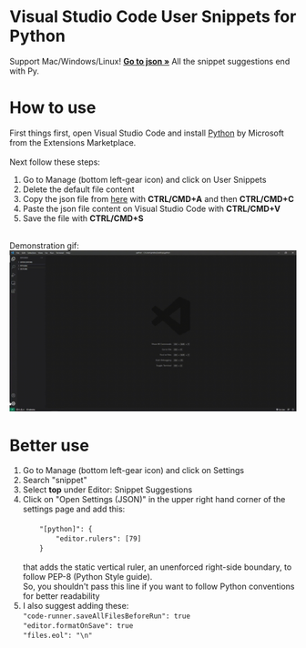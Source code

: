 <h1>Visual Studio Code User Snippets for Python</h1>
<p>
    Support Mac/Windows/Linux!
    <a href="https://github.com/seve-andre/vs-code-python-snippet/blob/main/python.json"><strong>Go to json »</strong></a>
    All the snippet suggestions end with Py.
</p>
<h1>How to use</h1>
First things first, open Visual Studio Code and install <a href="https://marketplace.visualstudio.com/items?itemName=ms-python.python">Python</a> by Microsoft from the 
Extensions Marketplace.
<br />
<br />
Next follow these steps:
<br />
<ol>
  <li>Go to Manage (bottom left-gear icon) and click on User Snippets</li>
  <li>Delete the default file content</li>
  <li>Copy the json file from <a href="https://raw.githubusercontent.com/seve-andre/vs-code-python-snippet/main/python.json">here</a> with <strong>CTRL/CMD+A</strong>
  and then <strong>CTRL/CMD+C</strong></li>  
  <li>Paste the json file content on Visual Studio Code with <strong>CTRL/CMD+V</strong></li>
  <li>Save the file with <strong>CTRL/CMD+S</strong></li>
</ol>
<br />
Demonstration gif:
<img src="https://github.com/seve-andre/vs-code-python-snippet/blob/main/demonstration.gif" />
<h1>Better use</h1>
<ol>
  <li>Go to Manage (bottom left-gear icon) and click on Settings</li>
  <li>Search "snippet"</li>
  <li>Select <strong>top</strong> under Editor: Snippet Suggestions</li>  
  <li>Click on "Open Settings (JSON)" in the upper right hand corner of the settings page and add this: <br />
    <code>
    "[python]": {
        "editor.rulers": [79]
    }
    </code>
    <br />
    that adds the static vertical ruler, an unenforced right-side boundary, to follow PEP-8 (Python Style guide). <br />
    So, you shouldn't pass this line if you want to follow
    Python conventions for better readability
  </li>
  <li>I also suggest adding these:<br />
  <code>"code-runner.saveAllFilesBeforeRun": true</code><br />
  <code>"editor.formatOnSave": true</code><br />
  <code>"files.eol": "\n"</code>
  </li>
</ol>
